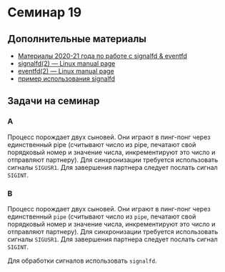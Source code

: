 # Семинар 19

## Дополнительные материалы

* [Материалы 2020-21 года по работе с signalfd & eventfd](https://github.com/blackav/hse-caos-2020/tree/master/20-poll)
* [signalfd(2) — Linux manual page](https://man7.org/linux/man-pages/man2/signalfd.2.html)
* [eventfd(2) — Linux manual page](https://man7.org/linux/man-pages/man2/eventfd.2.html)
* [пример использования signalfd](https://cpp.hotexamples.com/ru/examples/-/-/signalfd/cpp-signalfd-function-examples.html)

## Задачи на семинар


### A

Процесс порождает двух сыновей.
Они играют в пинг-понг через единственный pipe (считывают число из pipe,
печатают свой порядковый номер и значение числа, инкрементируют это число и отправляют
партнеру). Для синхронизации требуется использовать сигналы `SIGUSR1`.
Для завершения партнера следует послать сигнал `SIGINT`.


### B

Процесс порождает двух сыновей. Они играют в пинг-понг через единственный `pipe`
(считывают число из `pipe`, печатают свой порядковый номер и значение числа,
инкрементируют это число и отправляют партнеру). Для синхронизации требуется
использовать сигналы `SIGUSR1`. Для завершения партнера следует послать сигнал `SIGINT`.

Для обработки сигналов использовать `signalfd`.
